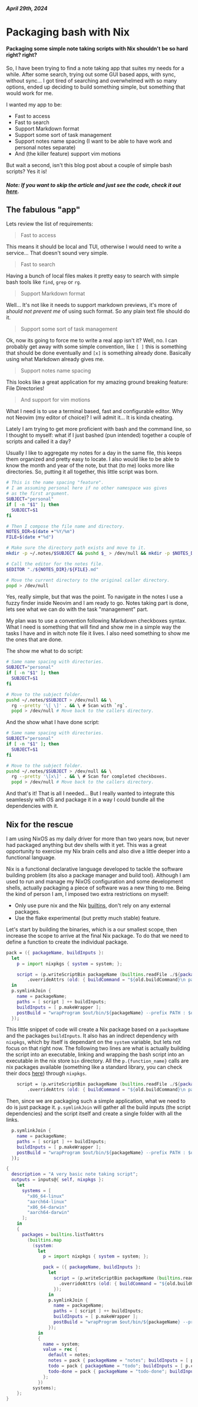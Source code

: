 
##### April 29th, 2024

# Packaging bash with Nix
#### Packaging some simple note taking scripts with Nix shouldn't be so hard right? right?

So, I have been trying to find a note taking app that suites my needs for a while. After some search, trying out some GUI based apps, with sync, without sync... I got tired of searching and overwhelmed with so many options, ended up deciding to build something simple, but something that would work for me.

I wanted my app to be:

- Fast to access
- Fast to search
- Support Markdown format
- Support some sort of task management
- Support notes name spacing (I want to be able to have work and personal notes separate)
- And (the killer feature) support vim motions

But wait a second, isn't this blog post about a couple of simple bash scripts? Yes it is!

##### __Note:__ If you want to skip the article and just see the code, check it out [here](https://github.com/cesarFuhr/notes-script).

## The fabulous "app"

Lets review the list of requirements:

> Fast to access

This means it should be local and TUI, otherwise I would need to write a service... That doesn't sound very simple.

> Fast to search

Having a bunch of local files makes it pretty easy to search with simple bash tools like `find`, `grep` or `rg`.

> Support Markdown format

Well... It's not like it needs to support markdown previews, it's more of _should not prevent me_ of using such format. So any plain text file should do it.

> Support some sort of task management

Ok, now its going to force me to write a real app isn't it? Well, no. I can probably get away with some simple convention, like `[ ]` this is something that should be done eventually and `[x]` is something already done. Basically using what Markdown already gives me.

> Support notes name spacing

This looks like a great application for my amazing ground breaking feature: File Directories!

> And support for vim motions

What I need is to use a terminal based, fast and configurable editor. Why not Neovim (my editor of choice)? I will admit it... It is kinda cheating.

Lately I am trying to get more proficient with bash and the command line, so I thought to myself: what if I just bashed (pun intended) together a couple of scripts and called it a day? 

Usually I like to aggregate my notes for a day in the same file, this keeps them organized and pretty easy to locate. I also would like to be able to know the month and year of the note, but that (to me) looks more like directories. So, putting it all together, this little script was born.


```bash
# This is the name spacing "feature".
# I am assuming personal here if no other namespace was gives 
# as the first argument.
SUBJECT="personal"
if [ -n "$1" ]; then
  SUBJECT=$1
fi

# Then I compose the file name and directory.
NOTES_DIR=$(date +"%Y/%m")
FILE=$(date +"%d")

# Make sure the directory path exists and move to it.
mkdir -p ~/.notes/$SUBJECT && pushd $_ > /dev/null && mkdir -p $NOTES_DIR

# Call the editor for the notes file.
$EDITOR "./${NOTES_DIR}/${FILE}.md"

# Move the current directory to the original caller directory.
popd > /dev/null
```

Yes, really simple, but that was the point. To navigate in the notes I use a fuzzy finder inside Neovim and I am ready to go. Notes taking part is done, lets see what we can do with the task "management" part.

My plan was to use a convention following Markdown checkboxes syntax. What I need is something that will find and show me in a simple way the tasks I have and in witch note file it lives. I also need something to show me the ones that are done.

The show me what to do script:

```bash
# Same name spacing with directories.
SUBJECT="personal"
if [ -n "$1" ]; then
  SUBJECT=$1
fi

# Move to the subject folder.
pushd ~/.notes/$SUBJECT > /dev/null && \
  rg --pretty '\[ \]' . && \ # Scan with `rg`.
  popd > /dev/null # Move back to the callers directory.
```

And the show what I have done script:

```bash
# Same name spacing with directories.
SUBJECT="personal"
if [ -n "$1" ]; then
  SUBJECT=$1
fi

# Move to the subject folder.
pushd ~/.notes/$SUBJECT > /dev/null && \
  rg --pretty '\[x\]' . && \ # Scan for completed checkboxes.
  popd > /dev/null # Move back to the callers directory.
```

And that's it! That is all I needed... But I really wanted to integrate this seamlessly with OS and package it in a way I could bundle all the dependencies with it.

## Nix for the rescue

I am using NixOS as my daily driver for more than two years now, but never had packaged anything but dev shells with it yet. This was a great opportunity to exercise my Nix brain cells and also dive a little deeper into a functional language.

Nix is a functional declarative language developed to tackle the software building problem (its also a package manager and build tool). Although I am used to run and manage my NixOS configuration and some development shells, actually packaging a piece of software was a new thing to me. Being the kind of person I am, I imposed two extra restrictions on myself: 

- Only use pure nix and the Nix [builtins](https://nixos.org/manual/nix/stable/language/builtins.html), don't rely on any external packages.
- Use the flake experimental (but pretty much stable) feature.

Let's start by building the binaries, which is a our smallest scope, then increase the scope to arrive at the final Nix package. To do that we need to define a function to create the individual package.

```nix
pack = ({ packageName, buildInputs }:
  let
    p = import nixpkgs { system = system; };

    script = (p.writeScriptBin packageName (builtins.readFile ./${packageName}.sh))
        .overrideAttrs (old: { buildCommand = "${old.buildCommand}\n patchShebangs $out"; });
  in
  p.symlinkJoin {
    name = packageName;
    paths = [ script ] ++ buildInputs;
    buildInputs = [ p.makeWrapper ];
    postBuild = "wrapProgram $out/bin/${packageName} --prefix PATH : $out/bin";
  });
```

This little snippet of code will create a Nix package based on a `packageName` and the packages `buildInputs`. It also has an indirect dependency with `nixpkgs`, which by itself is dependant on the `system` variable, but lets not focus on that right now. The following two lines are what is actually building the script into an executable, linking and wrapping the bash script into an executable in the nix store `bin` directory. All the `p.{function_name}` calls are nix packages available (something like a standard library, you can check their docs [here](https://nixos.org/manual/nixpkgs/stable/)) through `nixpkgs`.

```nix
    script = (p.writeScriptBin packageName (builtins.readFile ./${packageName}.sh))
        .overrideAttrs (old: { buildCommand = "${old.buildCommand}\n patchShebangs $out"; });
```

Then, since we are packaging such a simple application, what we need to do is just package it. `p.symlinkJoin` will gather all the build inputs (the script dependencies) and the script itself and create a single folder with all the links.

```nix
  p.symlinkJoin {
    name = packageName;
    paths = [ script ] ++ buildInputs;
    buildInputs = [ p.makeWrapper ];
    postBuild = "wrapProgram $out/bin/${packageName} --prefix PATH : $out/bin";
  });
```

```nix
{
  description = "A very basic note taking script";
  outputs = inputs@{ self, nixpkgs }:
    let
      systems = [
        "x86_64-linux"
        "aarch64-linux"
        "x86_64-darwin"
        "aarch64-darwin"
      ];
    in
    {
      packages = builtins.listToAttrs
        (builtins.map
          (system:
            let
              p = import nixpkgs { system = system; };

              pack = ({ packageName, buildInputs }:
                let
                  script = (p.writeScriptBin packageName (builtins.readFile ./${packageName}.sh))
                    .overrideAttrs (old: { buildCommand = "${old.buildCommand}\n patchShebangs $out";
                  });
                in
                p.symlinkJoin {
                  name = packageName;
                  paths = [ script ] ++ buildInputs;
                  buildInputs = [ p.makeWrapper ];
                  postBuild = "wrapProgram $out/bin/${packageName} --prefix PATH : $out/bin";
                });
            in
            {
              name = system;
              value = rec {
                default = notes;
                notes = pack { packageName = "notes"; buildInputs = [ p.coreutils ]; };
                todo = pack { packageName = "todo"; buildInputs = [ p.coreutils p.ripgrep ]; };
                todo-done = pack { packageName = "todo-done"; buildInputs = [ p.coreutils p.ripgrep ]; };
              };
            })
          systems);
    };
}
```
